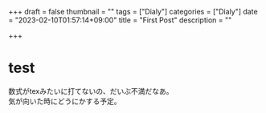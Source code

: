 +++
draft = false
thumbnail = ""
tags = ["Dialy"]
categories = ["Dialy"]
date = "2023-02-10T01:57:14+09:00"
title = "First Post"
description = ""

+++

# test

数式がtexみたいに打てないの、だいぶ不満だなあ。  
気が向いた時にどうにかする予定。

